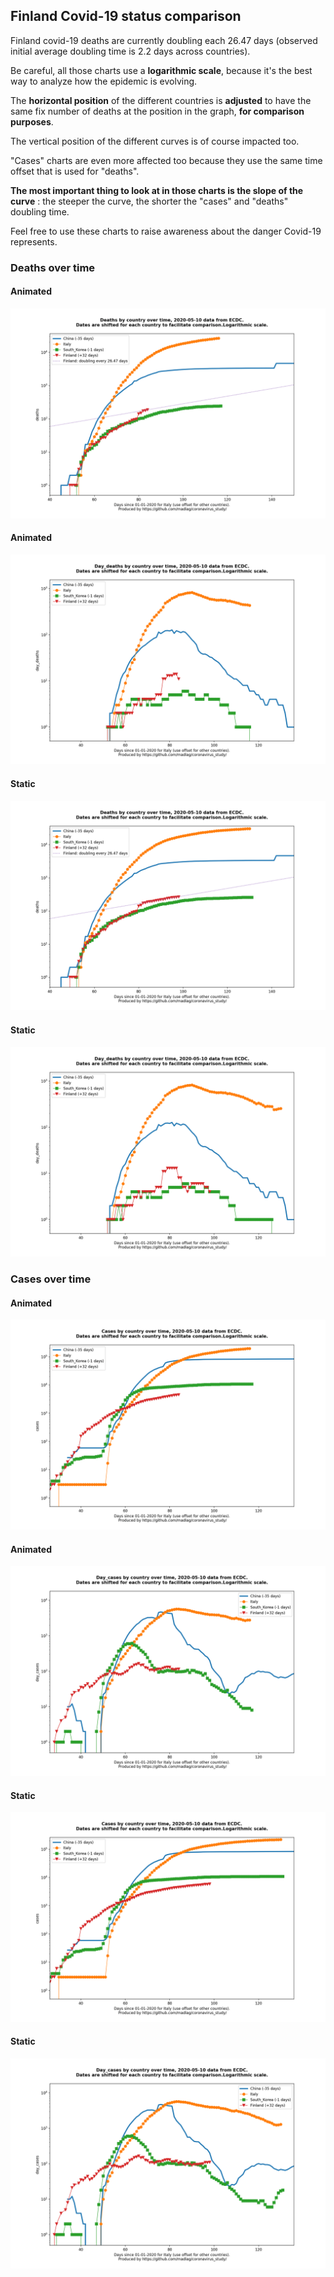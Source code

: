 ## Finland Covid-19 status comparison 

Finland covid-19 deaths are currently doubling each 26.47 days (observed initial average doubling time is 2.2 days across countries).



Be careful, all those charts use a **logarithmic scale**, because it's the best way to analyze how the epidemic is evolving.
 
The **horizontal position** of the different countries is **adjusted** to have the same fix number of deaths at the position in the graph, **for comparison purposes**.

The vertical position of the different curves is of course impacted too.

"Cases" charts are even more affected too because they use the same time offset that is used for "deaths".

**The most important thing to look at in those charts is the slope of the curve** : the steeper the curve, the shorter the "cases" and "deaths" doubling time.

Feel free to use these charts to raise awareness about the danger Covid-19 represents. 


 
### Deaths over time
 
#### Animated
![Finland covid-19 deaths animated chart](https://raw.githubusercontent.com/madlag/coronavirus_study/master/notebooks/graphs/2020-05-10/countries/Finland/2020-05-10_Finland_deaths.gif "Finland covid-19 deaths animated chart")   
 
#### Animated
![Finland covid-19 daily deaths animated chart](https://raw.githubusercontent.com/madlag/coronavirus_study/master/notebooks/graphs/2020-05-10/countries/Finland/2020-05-10_Finland_day_deaths.gif "Finland covid-19 day_deaths animated chart")   
 
#### Static
![Finland covid-19 deaths static chart](https://raw.githubusercontent.com/madlag/coronavirus_study/master/notebooks/graphs/2020-05-10/countries/Finland/2020-05-10_Finland_deaths.png "Finland covid-19 deaths static chart")   
 
#### Static
![Finland covid-19 daily deaths static chart](https://raw.githubusercontent.com/madlag/coronavirus_study/master/notebooks/graphs/2020-05-10/countries/Finland/2020-05-10_Finland_day_deaths.png "Finland covid-19 day_deaths static chart")   

 
### Cases over time
 
#### Animated
![Finland covid-19 cases animated chart](https://raw.githubusercontent.com/madlag/coronavirus_study/master/notebooks/graphs/2020-05-10/countries/Finland/2020-05-10_Finland_cases.gif "Finland covid-19 cases animated chart")   
 
#### Animated
![Finland covid-19 daily cases animated chart](https://raw.githubusercontent.com/madlag/coronavirus_study/master/notebooks/graphs/2020-05-10/countries/Finland/2020-05-10_Finland_day_cases.gif "Finland covid-19 day_cases animated chart")   
 
#### Static
![Finland covid-19 cases static chart](https://raw.githubusercontent.com/madlag/coronavirus_study/master/notebooks/graphs/2020-05-10/countries/Finland/2020-05-10_Finland_cases.png "Finland covid-19 cases static chart")   
 
#### Static
![Finland covid-19 daily cases static chart](https://raw.githubusercontent.com/madlag/coronavirus_study/master/notebooks/graphs/2020-05-10/countries/Finland/2020-05-10_Finland_day_cases.png "Finland covid-19 day_cases static chart")   

